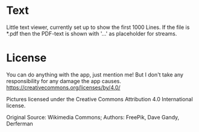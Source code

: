 # Text
Little text viewer, currently set up to show the first 1000 Lines.
If the file is *.pdf then the PDF-text is shown with '...' as placeholder for streams.

# License
You can do anything with the app, just mention me! But I don't take any responsibility for any damage the app causes. https://creativecommons.org/licenses/by/4.0/

Pictures licensed under the Creative Commons Attribution 4.0 International license.

Original Source: Wikimedia Commons; 
Authors: FreePik, Dave Gandy, Derferman
